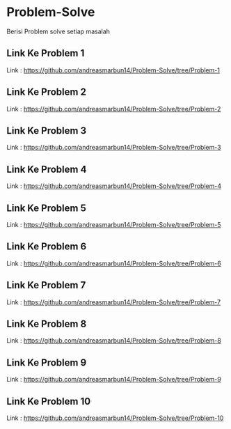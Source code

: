 # Problem-Solve
Berisi Problem solve setiap masalah

## Link Ke Problem 1
Link : https://github.com/andreasmarbun14/Problem-Solve/tree/Problem-1

## Link Ke Problem 2
Link : https://github.com/andreasmarbun14/Problem-Solve/tree/Problem-2

## Link Ke Problem 3
Link : https://github.com/andreasmarbun14/Problem-Solve/tree/Problem-3

## Link Ke Problem 4
Link : https://github.com/andreasmarbun14/Problem-Solve/tree/Problem-4

## Link Ke Problem 5
Link : https://github.com/andreasmarbun14/Problem-Solve/tree/Problem-5

## Link Ke Problem 6
Link : https://github.com/andreasmarbun14/Problem-Solve/tree/Problem-6

## Link Ke Problem 7
Link : https://github.com/andreasmarbun14/Problem-Solve/tree/Problem-7

## Link Ke Problem 8
Link : https://github.com/andreasmarbun14/Problem-Solve/tree/Problem-8

## Link Ke Problem 9
Link : https://github.com/andreasmarbun14/Problem-Solve/tree/Problem-9

## Link Ke Problem 10
Link : https://github.com/andreasmarbun14/Problem-Solve/tree/Problem-10
